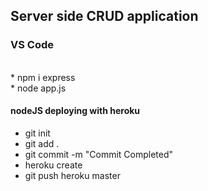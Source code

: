 <h2>Server side CRUD application</h2>

<h3>VS Code</h3> <br>
* npm i express <br>
* node app.js <br>

<h4>nodeJS deploying with heroku</h4>

* git init
* git add .
* git commit -m "Commit Completed"
* heroku create
* git push heroku master
